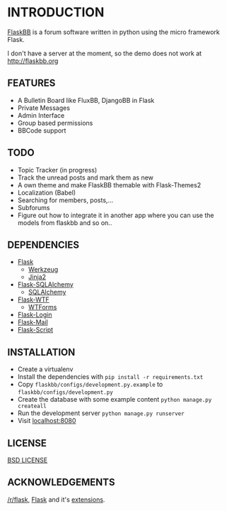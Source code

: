 # INTRODUCTION

[FlaskBB](http://flaskbb.org) is a forum software written in python
using the micro framework Flask.


I don't have a server at the moment, so the demo does not work at http://flaskbb.org


## FEATURES

* A Bulletin Board like FluxBB, DjangoBB in Flask
* Private Messages
* Admin Interface
* Group based permissions
* BBCode support


## TODO

* Topic Tracker (in progress)
* Track the unread posts and mark them as new
* A own theme and make FlaskBB themable with Flask-Themes2
* Localization (Babel)
* Searching for members, posts,...
* Subforums
* Figure out how to integrate it in another app where you can use the models from flaskbb and so on..


## DEPENDENCIES

* [Flask](http://flask.pocoo.org)
    * [Werkzeug](http://werkzeug.pocoo.org)
    * [Jinja2](http://jinja.pocoo.org)
* [Flask-SQLAlchemy](http://pythonhosted.org/Flask-SQLAlchemy/)
    * [SQLAlchemy](http://www.sqlalchemy.org/)
* [Flask-WTF](http://pythonhosted.org/Flask-WTF/)
    * [WTForms](http://wtforms.simplecodes.com/docs/1.0.4/)
* [Flask-Login](http://flask-login.readthedocs.org/en/latest/)
* [Flask-Mail](http://pythonhosted.org/flask-mail/)
* [Flask-Script](http://flask-script.readthedocs.org/en/latest/)


## INSTALLATION

* Create a virtualenv
* Install the dependencies with `pip install -r requirements.txt`
* Copy `flaskbb/configs/development.py.example` to `flaskbb/configs/development.py`
* Create the database with some example content `python manage.py createall`
* Run the development server `python manage.py runserver`
* Visit [localhost:8080](http://localhost:8080)

## LICENSE

[BSD LICENSE](http://flask.pocoo.org/docs/license/#flask-license)

## ACKNOWLEDGEMENTS

[/r/flask](http://reddit.com/r/flask), [Flask](http://flask.pocoo.org) and it's [extensions](http://flask.pocoo.org/extensions/).
